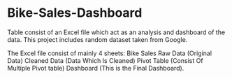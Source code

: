 # Bike-Sales-Dashboard
Table consist of an Excel file which act as an analysis and dashboard of the data.
This project includes random dataset taken from Google.

The Excel file consist of mainly 4 sheets:
Bike Sales Raw Data (Original Data)
Cleaned Data (Data Which Is Cleaned)
Pivot Table (Consist Of Multiple Pivot table)
Dashboard (This is the Final Dashboard).
